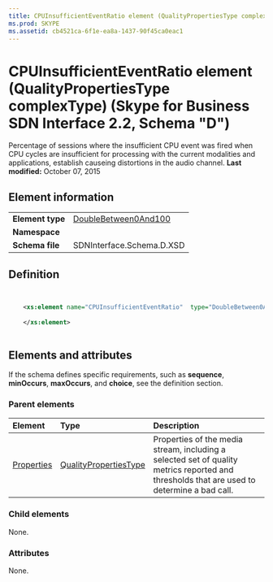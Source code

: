 ```yaml
---
title: CPUInsufficientEventRatio element (QualityPropertiesType complexType) (Skype for Business SDN Interface 2.2, Schema "D")
ms.prod: SKYPE
ms.assetid: cb4521ca-6f1e-ea8a-1437-90f45ca0eac1
---
```



# CPUInsufficientEventRatio element (QualityPropertiesType complexType) (Skype for Business SDN Interface 2.2, Schema "D")
Percentage of sessions where the insufficient CPU event was fired when CPU cycles are insufficient for processing with the current modalities and applications, establish causeing distortions in the audio channel. 
 **Last modified:** October 07, 2015
  
    
    


## Element information


|||
|:-----|:-----|
|**Element type**| [DoubleBetween0And100](doublebetween0and100-simpletype.md)|
|**Namespace**||
|**Schema file**|SDNInterface.Schema.D.XSD |
   

## Definition


```XML


    <xs:element name="CPUInsufficientEventRatio"  type="DoubleBetween0And100">
    
    </xs:element>
  
```


## Elements and attributes

If the schema defines specific requirements, such as **sequence**, **minOccurs**, **maxOccurs**, and **choice**, see the definition section. 
  
    
    

### Parent elements



|**Element**|**Type**|**Description**|
|:-----|:-----|:-----|
| [Properties](properties-element-qualitytype-complextype.md)| [QualityPropertiesType](qualitypropertiestype-complextype.md)|Properties of the media stream, including a selected set of quality metrics reported and thresholds that are used to determine a bad call. |
   

### Child elements

None. 
  
    
    

### Attributes

None. 
  
    
    

